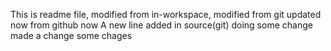 This is readme file, modified from in-workspace, modified from git updated now from github now
A new line added in source(git)
doing some change made a change some chages 